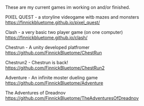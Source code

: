 These are my current games im working on and/or finished.

PIXEL QUEST - a storyline videogame witb mazes and monsters
https://finnickbluetome.github.io/pixel_quest/

Clash - a very basic two player game (on one computer) 
https://finnickbluetome.github.io/clash/

Chestrun - A unity developed platfromer
https://github.com/FinnickBluetome/ChestRun

Chestrun2 - Chestrun is back!
https://github.com/FinnickBluetome/ChestRun2

Adventure - An infinite moster dueling game
https://github.com/FinnickBluetome/Adventure

The Adventures of Dreadnov
https://github.com/FinnickBluetome/TheAdventuresOfDreadnov
